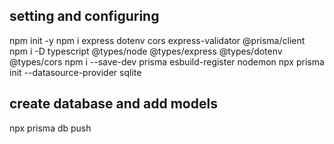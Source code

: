 ## setting and configuring

npm init -y
npm i express dotenv cors express-validator @prisma/client
npm i -D typescript @types/node @types/express @types/dotenv @types/cors
npm i --save-dev prisma esbuild-register nodemon
npx prisma init --datasource-provider sqlite

## create database and add models

npx prisma db push
